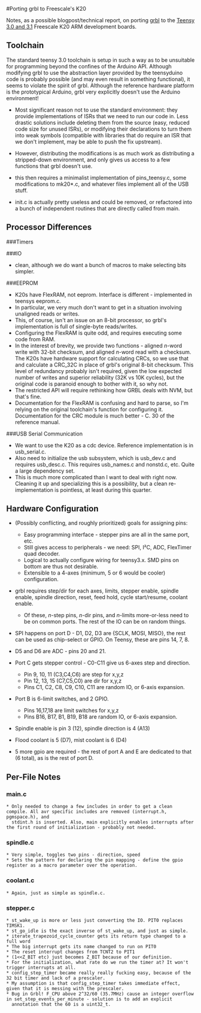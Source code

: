 #Porting grbl to Freescale's K20

Notes, as a possible blogpost/technical report, on porting [grbl](https://github.com/grbl/grbl) to the [Teensy 3.0 and 3.1](http://www.pjrc.com/store/teensy3.html) Freescale K20 ARM development boards.

## Toolchain

   The standard teensy 3.0 toolchain is setup in such a way as to be unsuitable for programming beyond the confines of the Arduino API. Although modifying grbl to use the abstraction layer provided by the teensyduino code is probably possible (and may even result in something functional), it seems to violate the spirit of grbl. Although the reference hardware platform is the prototypical Arduino, grbl very explicitly doesn't use the Arduino environment!

   * Most significant reason not to use the standard environment: they provide implementations of ISRs that we need to run our code in. Less drastic solutions include deleting them from the source (easy, reduced code size for unused ISRs), or modifying their declarations to turn them into weak symbols (compatible with libraries that do require an ISR that we don't implement, may be able to push the fix upstream).

   * However, distributing the modifications is as much work as distributing a stripped-down environment, and only gives us access to a few functions that grbl doesn't use.

   * this then requires a minimalist implementation of pins_teensy.c, some modifications to mk20*.c, and whatever files implement all of the USB stuff.

   * init.c is actually pretty useless and could be removed, or refactored into a bunch of independent routines that are directly called from main.

## Processor Differences

###Timers

###IO

  * clean, although we do want a bunch of macros to make selecting bits simpler.

###EEPROM

  * K20s have FlexRAM, not eeprom. Interface is different - implemented in teensys eeprom.c.
  * In particular, we very much don't want to get in a situation involving unaligned reads or writes.
  * This, of course, isn't an issue on an 8-bit processor, so grbl's implementation is full of single-byte reads/writes.
  * Configuring the FlexRAM is quite odd, and requires executing some code from RAM.
  * In the interest of brevity, we provide two functions - aligned *n*-word write with 32-bit checksum, and aligned *n*-word read with a checksum. The K20s have hardware support for calculating CRCs, so we use that and calculate a CRC_32C in place of grbl's original 8-bit checksum. This level of redundancy probably isn't required, given the low expected number of writes and superior reliability (32K vs 10K cycles), but the original code is paranoid enough to bother with it, so why not.
  * The restricted API will require rethinking how GRBL deals with NVM, but that's fine.
  * Documentation for the FlexRAM is confusing and hard to parse, so I'm relying on the original toolchain's function for configuring it. Documentation for the CRC module is much better - C. 30 of the reference manual.    
	
###USB Serial Communication
 
  * We want to use the K20 as a cdc device. Reference implementation is in usb_serial.c.
  * Also need to initialize the usb subsystem, which is usb_dev.c and requires usb_desc.c. This requires usb_names.c and nonstd.c, etc. Quite a large dependency set.
  * This is much more complicated than I want to deal with right now. Cleaning it up and specializing this is a possibility, but a clean re-implementation is pointless, at least during this quarter.

## Hardware Configuration

  * (Possibly conflicting, and roughly prioritized) goals for assigning pins:
    * Easy programming interface - stepper pins are all in the same port, etc.
    * Still gives access to peripherals - we need: SPI, I²C, ADC, FlexTimer quad decoder.
    * Logical to actually configure wiring for teensy3.x. SMD pins on bottom are thus not desirable.
    * Extensible to a 4-axes (minimum, 5 or 6 would be cooler) configuration.

  * grbl requires step/dir for each axes, limits, stepper enable, spindle enable, spindle direction, reset, feed hold,  cycle start/resume,  coolant enable.
    * Of these, *n*-step pins, *n*-dir pins, and *n*-limits more-or-less need to be on common ports. The rest of the IO can be on random things.
   
  * SPI happens on port D - D1, D2, D3 are {SCLK, MOSI, MISO}, the rest can be used as chip-select or GPIO. On Teensy, these are pins 14, 7, 8.
  * D5 and D6 are ADC - pins 20 and 21. 
  * Port C gets stepper control - C0-C11 give us 6-axes step and direction.
    * Pin 9,  10, 11 (C3,C4,C6) are step for x,y,z
    * Pin 12, 13, 15 (C7,C5,C0) are dir for x,y,z
    * Pins C1, C2, C8, C9, C10, C11 are random IO, or 6-axis expansion.

  * Port B is 6-limit switches, and 2 GPIO.
    * Pins 16,17,18 are limit switches for x,y,z
    * Pins B16, B17, B1, B19, B18 are random IO, or  6-axis expansion.

  * Spindle enable is pin 3 (12), spindle direction is 4 (A13)
  * Flood coolant is 5 (D7), mist coolant is 6 (D4)

  * 5 more gpio are required - the rest of port A and E are dedicated to that (6 total), as is the rest of port D. 

## Per-File Notes

### main.c

    * Only needed to change a few includes in order to get a clean compile. All avr specific includes are removed (interrupt.h, pgmspace.h), and
      stdint.h is inserted. Also, main explicitly enables interrupts after the first round of initialization - probably not needed.

### spindle.c

    * Very simple, toggles two pins - direction, speed
    * Sets the pattern for declaring the pin mapping - define the gpio register as a macro parameter over the operation. 

### coolant.c

    * Again, just as simple as spindle.c.

### stepper.c
    * st_wake_up is more or less just converting the IO. PIT0 replaces TIMSK1.
    * st_go_idle is the exact inverse of st_wake_up, and just as simple.
    * iterate_trapezoid_cycle_counter gets its return type changed to a full word
    * The big interrupt gets its name changed to run on PIT0
    * The reset interrupt changes from TCNT2 to PIT1
    * (1<<Z_BIT etc) just becomes Z_BIT because of our definition.
    * For the initialization, what rate do we run the timer at? It won't trigger interrupts at all.
    * config_step_timer became really really fucking easy, because of the 32 bit timer and lack of a prescaler.
    * My assumption is that config_step_timer takes immediate effect, given that it is messing with the prescaler.
    * Bug in Grbl! F_CPU above 2^32/60 (35.7MHz) cause an integer overflow in set_step_events_per_minute - solution is to add an explicit
      annotation that the 60 is a uint32_t.
